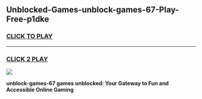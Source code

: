 
## Unblocked-Games-unblock-games-67-Play-Free-p1dke
<h3>
<a href="https://premium76.site?title=unblock-games-67&ref=10A">CLICK TO PLAY</a></h3>
<hr>

<h3>
<a href="https://premium76.site?title=unblock-games-67&ref=10A">CLICK 2 PLAY</a>
  
</h3>

<a href="https://premium76.site?title=unblock-games-67&ref=10A"><img src="https://clearcache.store/games.png"></a>


**unblock-games-67 games unblocked: Your Gateway to Fun and Accessible Online Gaming**
